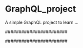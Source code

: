 # GraphQL_project
A simple GraphQL project to learn ... 

#######################

#######################
